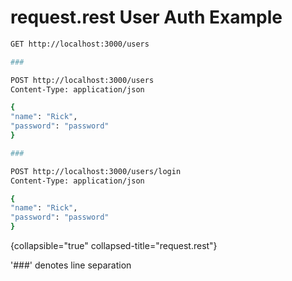 # request.rest User Auth Example

```bash
GET http://localhost:3000/users

###

POST http://localhost:3000/users
Content-Type: application/json

{
"name": "Rick",
"password": "password"
}

###

POST http://localhost:3000/users/login
Content-Type: application/json

{
"name": "Rick",
"password": "password"
}
```

{collapsible="true" collapsed-title="request.rest"}

'###' denotes line separation
